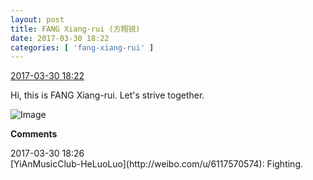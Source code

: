 ```yaml
---
layout: post
title: FANG Xiang-rui (方翔锐)
date: 2017-03-30 18:22
categories: [ 'fang-xiang-rui' ]
---
```


<div class="weibo-info">
  <a href="http://weibo.com/6117583008/ECd0IcSOw">2017-03-30 18:22</a>
</div>

Hi, this is FANG Xiang-rui. Let's strive together.

<!-- more -->

![Image](http://wx3.sinaimg.cn/mw690/006G0KNGgy1fe51epmbbhj30qo13zaeo.jpg)

**Comments**

<div class="weibo-info">2017-03-30 18:26</div>
[YiAnMusicClub-HeLuoLuo](http://weibo.com/u/6117570574): Fighting.
